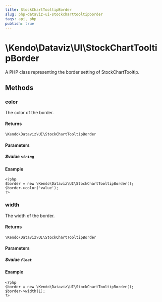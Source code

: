 ```yaml
---
title: StockChartTooltipBorder
slug: php-dataviz-ui-stockcharttooltipborder
tags: api, php
publish: true
---
```


# \Kendo\Dataviz\UI\StockChartTooltipBorder

A PHP class representing the border setting of StockChartTooltip.


## Methods

### color
The color of the border.

#### Returns
`\Kendo\Dataviz\UI\StockChartTooltipBorder`

#### Parameters

##### $value `string`



#### Example 
    <?php
    $border = new \Kendo\Dataviz\UI\StockChartTooltipBorder();
    $border->color('value');
    ?>

### width
The width of the border.

#### Returns
`\Kendo\Dataviz\UI\StockChartTooltipBorder`

#### Parameters

##### $value `float`



#### Example 
    <?php
    $border = new \Kendo\Dataviz\UI\StockChartTooltipBorder();
    $border->width(1);
    ?>

